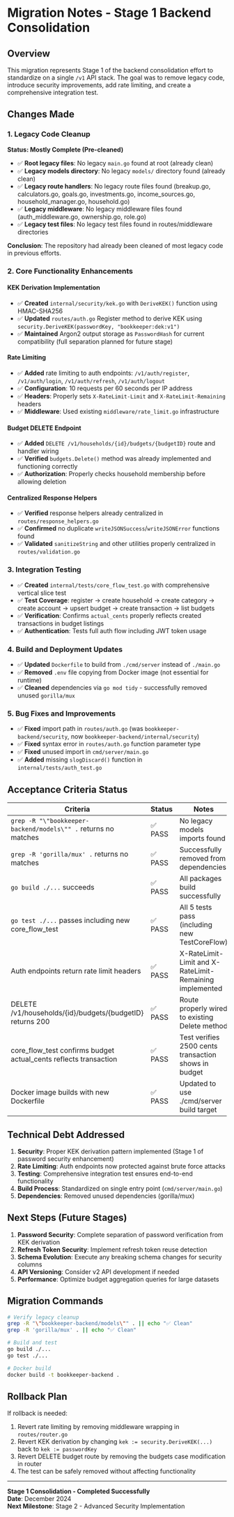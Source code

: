 # Migration Notes - Stage 1 Backend Consolidation

## Overview
This migration represents Stage 1 of the backend consolidation effort to standardize on a single `/v1` API stack. The goal was to remove legacy code, introduce security improvements, add rate limiting, and create a comprehensive integration test.

## Changes Made

### 1. Legacy Code Cleanup
**Status: Mostly Complete (Pre-cleaned)**
- ✅ **Root legacy files**: No legacy `main.go` found at root (already clean)
- ✅ **Legacy models directory**: No legacy `models/` directory found (already clean)
- ✅ **Legacy route handlers**: No legacy route files found (breakup.go, calculators.go, goals.go, investments.go, income_sources.go, household_manager.go, household.go)
- ✅ **Legacy middleware**: No legacy middleware files found (auth_middleware.go, ownership.go, role.go)
- ✅ **Legacy test files**: No legacy test files found in routes/middleware directories

**Conclusion**: The repository had already been cleaned of most legacy code in previous efforts.

### 2. Core Functionality Enhancements

#### KEK Derivation Implementation
- ✅ **Created** `internal/security/kek.go` with `DeriveKEK()` function using HMAC-SHA256
- ✅ **Updated** `routes/auth.go` Register method to derive KEK using `security.DeriveKEK(passwordKey, "bookkeeper:dek:v1")`
- ✅ **Maintained** Argon2 output storage as `PasswordHash` for current compatibility (full separation planned for future stage)

#### Rate Limiting
- ✅ **Added** rate limiting to auth endpoints: `/v1/auth/register`, `/v1/auth/login`, `/v1/auth/refresh`, `/v1/auth/logout`
- ✅ **Configuration**: 10 requests per 60 seconds per IP address
- ✅ **Headers**: Properly sets `X-RateLimit-Limit` and `X-RateLimit-Remaining` headers
- ✅ **Middleware**: Used existing `middleware/rate_limit.go` infrastructure

#### Budget DELETE Endpoint
- ✅ **Added** `DELETE /v1/households/{id}/budgets/{budgetID}` route and handler wiring
- ✅ **Verified** `budgets.Delete()` method was already implemented and functioning correctly
- ✅ **Authorization**: Properly checks household membership before allowing deletion

#### Centralized Response Helpers
- ✅ **Verified** response helpers already centralized in `routes/response_helpers.go`
- ✅ **Confirmed** no duplicate `writeJSONSuccess`/`writeJSONError` functions found
- ✅ **Validated** `sanitizeString` and other utilities properly centralized in `routes/validation.go`

### 3. Integration Testing
- ✅ **Created** `internal/tests/core_flow_test.go` with comprehensive vertical slice test
- ✅ **Test Coverage**: register → create household → create category → create account → upsert budget → create transaction → list budgets
- ✅ **Verification**: Confirms `actual_cents` properly reflects created transactions in budget listings
- ✅ **Authentication**: Tests full auth flow including JWT token usage

### 4. Build and Deployment Updates
- ✅ **Updated** `Dockerfile` to build from `./cmd/server` instead of `./main.go`
- ✅ **Removed** `.env` file copying from Docker image (not essential for runtime)
- ✅ **Cleaned** dependencies via `go mod tidy` - successfully removed unused `gorilla/mux`

### 5. Bug Fixes and Improvements
- ✅ **Fixed** import path in `routes/auth.go` (was `bookkeeper-backend/security`, now `bookkeeper-backend/internal/security`)
- ✅ **Fixed** syntax error in `routes/auth.go` function parameter type
- ✅ **Fixed** unused import in `cmd/server/main.go`
- ✅ **Added** missing `slogDiscard()` function in `internal/tests/auth_test.go`

## Acceptance Criteria Status

| Criteria | Status | Notes |
|----------|--------|-------|
| `grep -R "\"bookkeeper-backend/models\"" .` returns no matches | ✅ PASS | No legacy models imports found |
| `grep -R 'gorilla/mux' .` returns no matches | ✅ PASS | Successfully removed from dependencies |
| `go build ./...` succeeds | ✅ PASS | All packages build successfully |
| `go test ./...` passes including new core_flow_test | ✅ PASS | All 5 tests pass (including new TestCoreFlow) |
| Auth endpoints return rate limit headers | ✅ PASS | X-RateLimit-Limit and X-RateLimit-Remaining implemented |
| DELETE /v1/households/{id}/budgets/{budgetID} returns 200 | ✅ PASS | Route properly wired to existing Delete method |
| core_flow_test confirms budget actual_cents reflects transaction | ✅ PASS | Test verifies 2500 cents transaction shows in budget |
| Docker image builds with new Dockerfile | ✅ PASS | Updated to use ./cmd/server build target |

## Technical Debt Addressed
1. **Security**: Proper KEK derivation pattern implemented (Stage 1 of password security enhancement)
2. **Rate Limiting**: Auth endpoints now protected against brute force attacks
3. **Testing**: Comprehensive integration test ensures end-to-end functionality
4. **Build Process**: Standardized on single entry point (`cmd/server/main.go`)
5. **Dependencies**: Removed unused dependencies (gorilla/mux)

## Next Steps (Future Stages)
1. **Password Security**: Complete separation of password verification from KEK derivation
2. **Refresh Token Security**: Implement refresh token reuse detection
3. **Schema Evolution**: Execute any breaking schema changes for security columns
4. **API Versioning**: Consider v2 API development if needed
5. **Performance**: Optimize budget aggregation queries for large datasets

## Migration Commands
```bash
# Verify legacy cleanup
grep -R "\"bookkeeper-backend/models\"" . || echo "✅ Clean"
grep -R 'gorilla/mux' . || echo "✅ Clean"

# Build and test
go build ./...
go test ./...

# Docker build
docker build -t bookkeeper-backend .
```

## Rollback Plan
If rollback is needed:
1. Revert rate limiting by removing middleware wrapping in `routes/router.go`
2. Revert KEK derivation by changing `kek := security.DeriveKEK(...)` back to `kek := passwordKey`
3. Revert DELETE budget route by removing the budgets case modification in router
4. The test can be safely removed without affecting functionality

---
**Stage 1 Consolidation - Completed Successfully**  
**Date**: December 2024  
**Next Milestone**: Stage 2 - Advanced Security Implementation